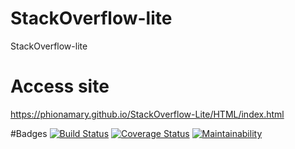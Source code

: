 # StackOverflow-lite
StackOverflow-lite 

# Access site
https://phionamary.github.io/StackOverflow-Lite/HTML/index.html

#Badges
[![Build Status](https://travis-ci.org/Phionamary/StackOverflow-Lite.svg?branch=api)](https://travis-ci.org/Phionamary/StackOverflow-Lite)
[![Coverage Status](https://coveralls.io/repos/github/Phionamary/StackOverflow-Lite/badge.svg?branch=api)](https://coveralls.io/github/Phionamary/StackOverflow-Lite?branch=api)
[![Maintainability](https://api.codeclimate.com/v1/badges/ed346bb9bff33bc0157f/maintainability)](https://codeclimate.com/github/Phionamary/StackOverflow-Lite/maintainability)
